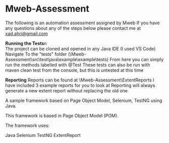 # Mweb-Assessment

The following is an automation assessment assigned by Mweb
If you have any questions about any of the steps below please contact me at xad.ahri@gmail.com

**Running the Tests**n\
The project can be cloned and opened in any Java IDE (I used VS Code)
Navigate To the "tests" folder (\Mweb-Assessment\src\test\java\example\example\tests)
From here you can simply run the methods labelled with @Test
These tests can also be run with maven clean test from the console, but this is untested at this time

**Reporting**
Reports can be found at \Mweb-Assessment\ExtentReports
I have included 3 example reports for you to look at
Reporting will always generate a new extent report without replacing the old one

A sample framework based on Page Object Model, Selenium, TestNG using Java.

This framework is based in Page Object Model (POM).

The framework uses:

Java
Selenium
TestNG
ExtentReport
